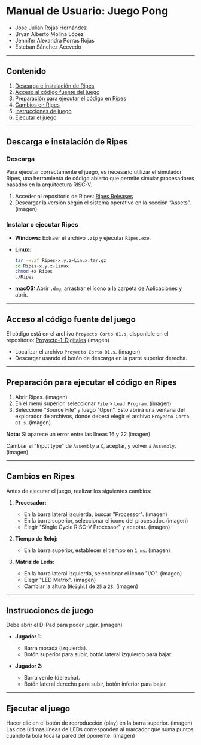 # Manual de Usuario: Juego Pong
* Jose Julián Rojas Hernández
* Bryan Alberto Molina López
* Jennifer Alexandra Porras Rojas
* Esteban Sánchez Acevedo

---

## Contenido

1. [Descarga e instalación de Ripes](#descarga-e-instalacion-de-ripes)
2. [Acceso al código fuente del juego](#acceso-al-codigo-fuente-del-juego)
3. [Preparación para ejecutar el código en Ripes](#preparacion-para-ejecutar-el-codigo-en-ripes)
4. [Cambios en Ripes](#cambios-en-ripes)
5. [Instrucciones de juego](#instrucciones-de-juego)
6. [Ejecutar el juego](#ejecutar-el-juego)

---

## Descarga e instalación de Ripes

### Descarga

Para ejecutar correctamente el juego, es necesario utilizar el simulador Ripes, una herramienta de código abierto que permite simular procesadores basados en la arquitectura RISC-V.

1. Acceder al repositorio de Ripes: [Ripes Releases](https://github.com/mortbopet/Ripes/releases)
2. Descargar la versión según el sistema operativo en la sección “Assets”.
(imagen)
### Instalar o ejecutar Ripes

* **Windows:** Extraer el archivo `.zip` y ejecutar `Ripes.exe`.
* **Linux:**

  ```bash
  tar -xvzf Ripes-x.y.z-Linux.tar.gz
  cd Ripes-x.y.z-Linux
  chmod +x Ripes
  ./Ripes
  ```
* **macOS:** Abrir `.dmg`, arrastrar el ícono a la carpeta de Aplicaciones y abrir.

---

## Acceso al código fuente del juego

El código está en el archivo `Proyecto Corto 01.s`, disponible en el repositorio: [Proyecto-1-Digitales](https://github.com/JenniferPorrasR/Proyecto-1-Digitales)
(imagen)

* Localizar el archivo `Proyecto Corto 01.s`.
(imagen)
* Descargar usando el botón de descarga en la parte superior derecha.

---

## Preparación para ejecutar el código en Ripes

1. Abrir Ripes.
(imagen)
2. En el menú superior, seleccionar `File` > `Load Program`.
(imagen)
3. Seleccione “Source File” y luego “Open”. Esto abrirá una ventana
del explorador de archivos, donde deberá elegir el archivo `Proyecto Corto 01.s`.
(imagen)

**Nota:** Si aparece un error entre las líneas 16 y 22
(imagen)
 
 Cambiar el "Input type" de `Assembly` a `C`, aceptar, y volver a `Assembly`.
 (imagen)

---

## Cambios en Ripes

Antes de ejecutar el juego, realizar los siguientes cambios:

1. **Procesador:**

   * En la barra lateral izquierda, buscar "Processor".
   (imagen)
   * En la barra superior, seleccionar el ícono del procesador.
   (imagen)
   * Elegir "Single Cycle RISC-V Processor" y aceptar.
   (imagen)

2. **Tiempo de Reloj:**

   * En la barra superior, establecer el tiempo en `1 ms`.
   (imagen)

3. **Matriz de Leds:**

   * En la barra lateral izquierda, seleccionar el icono "I/O".
   (imagen)
   * Elegir "LED Matrix".
   (imagen)
   * Cambiar la altura (`Height`) de `25` a `28`.
   (imagen)

---

## Instrucciones de juego

Debe abrir el D-Pad para poder jugar.
(imagen)

* **Jugador 1:**

  * Barra morada (izquierda).
  * Botón superior para subir, botón lateral izquierdo para bajar.

* **Jugador 2:**

  * Barra verde (derecha).
  * Botón lateral derecho para subir, botón inferior para bajar.

---

## Ejecutar el juego

Hacer clic en el botón de reproducción (play) en la barra superior. 
(imagen)
Las dos últimas líneas de LEDs corresponden al marcador que suma puntos cuando la bola toca la pared del oponente.
(imagen)

